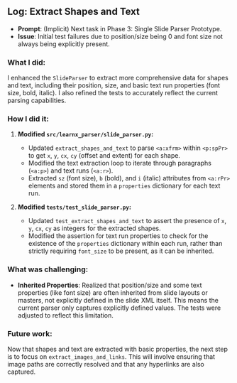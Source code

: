 ## Log: Extract Shapes and Text

- **Prompt**: (Implicit) Next task in Phase 3: Single Slide Parser Prototype.
- **Issue**: Initial test failures due to position/size being 0 and font size not always being explicitly present.

### What I did:

I enhanced the `SlideParser` to extract more comprehensive data for shapes and text, including their position, size, and basic text run properties (font size, bold, italic). I also refined the tests to accurately reflect the current parsing capabilities.

### How I did it:

1.  **Modified `src/learnx_parser/slide_parser.py`:**
    -   Updated `extract_shapes_and_text` to parse `<a:xfrm>` within `<p:spPr>` to get `x`, `y`, `cx`, `cy` (offset and extent) for each shape.
    -   Modified the text extraction loop to iterate through paragraphs (`<a:p>`) and text runs (`<a:r>`).
    -   Extracted `sz` (font size), `b` (bold), and `i` (italic) attributes from `<a:rPr>` elements and stored them in a `properties` dictionary for each text run.

2.  **Modified `tests/test_slide_parser.py`:**
    -   Updated `test_extract_shapes_and_text` to assert the presence of `x`, `y`, `cx`, `cy` as integers for the extracted shapes.
    -   Modified the assertion for text run properties to check for the existence of the `properties` dictionary within each run, rather than strictly requiring `font_size` to be present, as it can be inherited.

### What was challenging:

-   **Inherited Properties**: Realized that position/size and some text properties (like font size) are often inherited from slide layouts or masters, not explicitly defined in the slide XML itself. This means the current parser only captures explicitly defined values. The tests were adjusted to reflect this limitation.

### Future work:

Now that shapes and text are extracted with basic properties, the next step is to focus on `extract_images_and_links`. This will involve ensuring that image paths are correctly resolved and that any hyperlinks are also captured.
